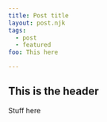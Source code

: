 ```yaml
---
title: Post title
layout: post.njk
tags: 
  - post
  - featured
foo: This here

---
```


## This is the header

Stuff here
